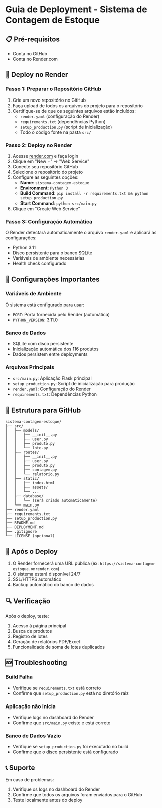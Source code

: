 # Guia de Deployment - Sistema de Contagem de Estoque

## 📋 Pré-requisitos
- Conta no GitHub
- Conta no Render.com

## 🚀 Deploy no Render

### Passo 1: Preparar o Repositório GitHub
1. Crie um novo repositório no GitHub
2. Faça upload de todos os arquivos do projeto para o repositório
3. Certifique-se de que os seguintes arquivos estão incluídos:
   - `render.yaml` (configuração do Render)
   - `requirements.txt` (dependências Python)
   - `setup_production.py` (script de inicialização)
   - Todo o código fonte na pasta `src/`

### Passo 2: Deploy no Render
1. Acesse [render.com](https://render.com) e faça login
2. Clique em "New +" → "Web Service"
3. Conecte seu repositório GitHub
4. Selecione o repositório do projeto
5. Configure as seguintes opções:
   - **Name**: `sistema-contagem-estoque`
   - **Environment**: `Python 3`
   - **Build Command**: `pip install -r requirements.txt && python setup_production.py`
   - **Start Command**: `python src/main.py`
6. Clique em "Create Web Service"

### Passo 3: Configuração Automática
O Render detectará automaticamente o arquivo `render.yaml` e aplicará as configurações:
- Python 3.11
- Disco persistente para o banco SQLite
- Variáveis de ambiente necessárias
- Health check configurado

## 🔧 Configurações Importantes

### Variáveis de Ambiente
O sistema está configurado para usar:
- `PORT`: Porta fornecida pelo Render (automática)
- `PYTHON_VERSION`: 3.11.0

### Banco de Dados
- SQLite com disco persistente
- Inicialização automática dos 116 produtos
- Dados persistem entre deployments

### Arquivos Principais
- `src/main.py`: Aplicação Flask principal
- `setup_production.py`: Script de inicialização para produção
- `render.yaml`: Configuração do Render
- `requirements.txt`: Dependências Python

## 📁 Estrutura para GitHub

```
sistema-contagem-estoque/
├── src/
│   ├── models/
│   │   ├── __init__.py
│   │   ├── user.py
│   │   ├── produto.py
│   │   └── lote.py
│   ├── routes/
│   │   ├── __init__.py
│   │   ├── user.py
│   │   ├── produto.py
│   │   ├── contagem.py
│   │   └── relatorio.py
│   ├── static/
│   │   ├── index.html
│   │   ├── assets/
│   │   └── ...
│   ├── database/
│   │   └── (será criado automaticamente)
│   └── main.py
├── render.yaml
├── requirements.txt
├── setup_production.py
├── README.md
├── DEPLOYMENT.md
├── .gitignore
└── LICENSE (opcional)
```

## 🎯 Após o Deploy

1. O Render fornecerá uma URL pública (ex: `https://sistema-contagem-estoque.onrender.com`)
2. O sistema estará disponível 24/7
3. SSL/HTTPS automático
4. Backup automático do banco de dados

## 🔍 Verificação

Após o deploy, teste:
1. Acesso à página principal
2. Busca de produtos
3. Registro de lotes
4. Geração de relatórios PDF/Excel
5. Funcionalidade de soma de lotes duplicados

## 🆘 Troubleshooting

### Build Falha
- Verifique se `requirements.txt` está correto
- Confirme que `setup_production.py` está no diretório raiz

### Aplicação não Inicia
- Verifique logs no dashboard do Render
- Confirme que `src/main.py` existe e está correto

### Banco de Dados Vazio
- Verifique se `setup_production.py` foi executado no build
- Confirme que o disco persistente está configurado

## 📞 Suporte

Em caso de problemas:
1. Verifique os logs no dashboard do Render
2. Confirme que todos os arquivos foram enviados para o GitHub
3. Teste localmente antes do deploy

